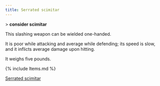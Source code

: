 ```yaml
---
title: Serrated scimitar
---
```


\> **consider scimitar**

This slashing weapon can be wielded one-handed.

It is poor while attacking and average while defending; its speed is
slow, and it inflicts average damage upon hitting.

It weighs five pounds.

{% include Items.md %}

[Serrated scimitar](Category:_Slashing_weapons "wikilink")
